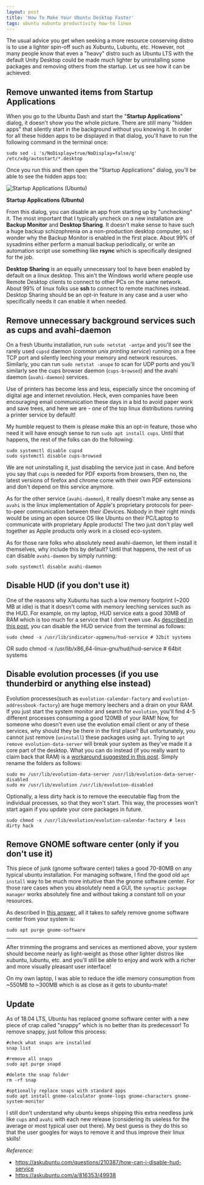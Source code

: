 ```yaml
---
layout: post
title: 'How To Make Your Ubuntu Desktop Faster'
tags: ubuntu xubuntu productivity how-to linux
---
```


The usual advice you get when seeking a more resource conserving distro is to use a lighter spin-off such as Xubuntu, Lubuntu, etc. However, not many people know that even a "heavy" distro such as Ubuntu LTS with the default Unity Desktop could be made much lighter by uninstalling some packages and removing others from the startup. Let us see how it can be achieved:

## Remove unwanted items from Startup Applications

When you go to the Ubuntu Dash and start the "**Startup Applications**" dialog, it doesn't show you the whole picture. There are still many "hidden apps" that silently start in the background without you knowing it. In order for all these hidden apps to be displayed in that dialog, you'll have to run the following command in the terminal once:

	sudo sed -i 's/NoDisplay=true/NoDisplay=false/g' /etc/xdg/autostart/*.desktop

Once you run this and then open the "Startup Applications" dialog, you'll be able to see the hidden apps too:

![Startup Applications (Ubuntu)](/uploads/2017/09/startup_applications.png)

**Startup Applications (Ubuntu)**

From this dialog, you can disable an app from starting up by "unchecking" it. The most important that I typically uncheck on a new installation are **Backup Monitor** and **Desktop Sharing**. It doesn't make sense to have such a huge backup schizophrenia on a non-production desktop computer, so I wonder why the Backup Monitor is enabled in the first place. About 99% of sysadmins either perform a manual backup periodically, or write an automation script use something like **rsync** which is specifically designed for the job.

**Desktop Sharing** is an equally unnecessary tool to have been enabled by default on a linux desktop. This ain't the Windows world where people use Remote Desktop clients to connect to other PCs on the same network. About 99% of linux folks use **ssh** to connect to remote machines instead. Desktop Sharing should be an opt-in feature in any case and a user who specifically needs it can enable it when needed.

## Remove unnecessary background services such as cups and avahi-daemon

On a fresh Ubuntu installation, run `sudo netstat -antpe` and you'll see the rarely used `cupsd` daemon (*common unix printing service*) running on a free TCP port and  silently leeching your memory and network resources. Similarly, you can run `sudo netstat -anupe` to scan for UDP ports and you'll similarly see the cups browser daemon (`cups-browsed`) and the avahi daemon (`avahi-daemon`) services.

Use of printers has become less and less, especially since the oncoming of digital age and internet revolution. Heck, even companies have been encouraging email communication these days in a bid to avoid paper work and save trees, and here we are - one of the top linux distributions running a printer service by default!

My humble request to them is please make this an opt-in feature, those who need it will have enough sense to run `sudo apt install cups`. Until that happens, the rest of the folks can do the following:

	sudo systemctl disable cupsd
	sudo systemctl disable cups-browsed

We are not uninstalling it, just disabling the service just in case. And before you say that `cups` is needed for PDF exports from browsers, then no, the latest versions of firefox and chrome come with their own PDF extensions and don't depend on this service anymore.

As for the other service (`avahi-daemon`), it really doesn't make any sense as `avahi` is the linux implementation of Apple's proprietary protocols for peer-to-peer communication between their iDevices. Nobody in their right minds would be using an open source OS like Ubuntu on their PC/Laptop to communicate with proprietary Apple products! The two just don't play well together as Apple products only work in a closed eco-system. 

As for those rare folks who absolutely need avahi-daemon, let them install it themselves, why include this by default? Until that happens, the rest of us can disable `avahi-daemon` by simply running:

	sudo systemctl disable avahi-daemon

## Disable HUD (if you don't use it)

One of the reasons why Xubuntu has such a low memory footprint (~200 MB at idle) is that it doesn't come with memory leeching services such as the HUD. For example, on my laptop, HUD service eats a good 30MB of RAM which is too much for a service that I don't even use. As [described in this post](https://askubuntu.com/a/218073/49938), you can disable the HUD service from the terminal as follows:

	sudo chmod -x /usr/lib/indicator-appmenu/hud-service # 32bit systems
OR
	sudo chmod -x /usr/lib/x86_64-linux-gnu/hud/hud-service # 64bit systems

## Disable evolution processes (if you use thunderbird or anything else instead)

Evolution processes(such as `evolution-calendar-factory` and `evolution-addressbook-factory`) are huge memory leechers and a drain on your RAM. If you just start the system monitor and search for `evolution`, you'll find 4-5 different processes consuming a good 120MB of your RAM! Now, for someone who doesn't even use the evolution email client or any of these services, why should they be there in the first place? But unfortunately, you cannot just remove (`uninstall`) these packages using `apt`. Trying to `apt remove evolution-data-server` will break your system as they've made it a core part of the desktop. What you can do instead (if you really want to claim back that RAM) is a [workaround suggested in this post](https://askubuntu.com/a/816353/49938). Simply rename the folders as follows:

	sudo mv /usr/lib/evolution-data-server /usr/lib/evolution-data-server-disabled
	sudo mv /usr/lib/evolution /usr/lib/evolution-disabled
	
Optionally, a less dirty hack is to remove the executable flag from the individual processes, so that they won't start. This way, the processes won't start again if you update your core packages in future.

	sudo chmod -x /usr/lib/evolution/evolution-calendar-factory # less dirty hack


## Remove GNOME software center (only if you don't use it)

This piece of junk (gnome software center) takes a good 70-80MB on any typical ubuntu installation. For managing software, I find the good old `apt install` way to be much more intuitive than the gnome software center. For those rare cases when you absolutely need a GUI, the `synaptic package manager` works absolutely fine and without taking a constant toll on your resources.

As described in [this answer](https://askubuntu.com/a/783075/49938), all it takes to safely remove gnome software center from your system is:

	sudo apt purge gnome-software

------------------------------------------------------------------------

After trimming the programs and services as mentioned above, your system should become nearly as light-weight as those other lighter distros like xubuntu, lubuntu, etc. and you'll still be able to enjoy and work with a richer and more visually pleasant user interface!

On my own laptop, I was able to reduce the idle memory consumption from ~550MB to ~300MB which is as close as it gets to ubuntu-mate!

## Update

As of 18.04 LTS, Ubuntu has replaced gnome software center with a new piece of crap called "snappy" which is no better than its predecessor! To remove snappy, just follow this process:

	#check what snaps are installed
	snap list
	
	#remove all snaps
	sudo apt purge snapd
	
	#delete the snap folder
	rm -rf snap 
	
	#optionally replace snaps with standard apps
	sudo apt install gnome-calculator gnome-logs gnome-characters gnome-system-monitor 

I still don't understand why ubuntu keeps shipping this extra needless junk like `cups` and `avahi` with each new release (considering its useless for the average or most typical user out there). My best guess is they do this so that the user googles for ways to remove it and thus improve their linux skills!

*Reference:*

- <https://askubuntu.com/questions/210387/how-can-i-disable-hud-service>
- <https://askubuntu.com/a/816353/49938>
